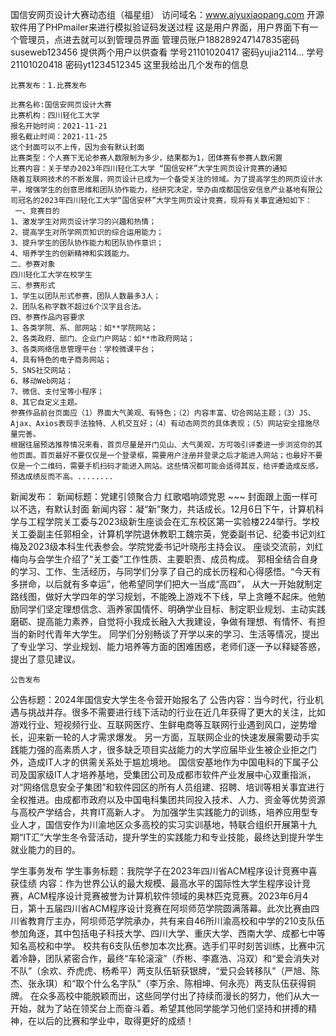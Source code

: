 国信安网页设计大赛动态组（福星组）
访问域名：www.aiyuxiaopang.com
开源软件用了PHPmailer来进行模拟验证码发送过程
这是用户界面，用户界面下有一个管理员，点进去就可以到管理员界面
管理员账户188289247147835密码suseweb123456
提供两个用户以供查看
学号21101020417
密码yujia2114...
学号21101020418
密码yt1234512345
这里我给出几个发布的信息
    
    
    
    比赛发布：1.比赛发布
    
    比赛名称:国信安网页设计大赛
    比赛机构：四川轻化工大学
    报名开始时间：2021-11-21
    报名截止时间：2021-11-25
    这个封面可以不上传，因为会有默认封面
    比赛类型：个人赛下无论参赛人数限制为多少，结果都为1，团体赛有参赛人数闲置
    比赛内容：关于举办2023年四川轻化工大学 “国信安杯”大学生网页设计竞赛的通知
    随着互联网技术的不断发展，网页设计已成为一个备受关注的领域。为了提高学生的网页设计水平，增强学生的创意思维和团队协作能力，经研究决定，举办由成都国信安信息产业基地有限公司冠名的2023年四川轻化工大学“国信安杯”大学生网页设计竞赛，现将有关事宜通知如下：
     一、竞赛目的
    1、激发学生对网页设计学习的兴趣和热情；
    2、提高学生对所学网页知识的综合运用能力；
    3、提升学生的团队协作能力和团队协作意识；
    4、培养学生的创新精神和实践能力。
    二、参赛对象
    四川轻化工大学在校学生
    三、参赛形式
    1、学生以团队形式参赛，团队人数最多3人；
    2、团队名称字数不超过6个汉字且合法。
    四、参赛作品内容要求
    1、各类学院、系、部网站：如**学院网站；
    2、各类政府、部门、企业门户网站：如**市政府网站；
    3、各类网络信息管理平台：学校微课平台；
    4、具有特色的电子商务网站；
    5、SNS社交网站；
    6、移动Web网站；
    7、微信、支付宝等小程序；
    8、其它自定义主题。
    参赛作品前台页面应（1）界面大气美观、有特色；（2）内容丰富、切合网站主题；（3）JS、Ajax、Axios表现手法独特、人机交互好；（4）有动态网页的具体表现；（5）网站安全措施尽量完善。
    根据往届预选推荐情况来看，首页尽量是开门见山、大气美观，方可吸引评委进一步浏览你的其他页面。首页最好不要仅仅是一个登录框，需要用户注册并登录之后才能进入网站；也最好不要仅是一个二维码，需要手机扫码才能进入网站。这些情况都可能会适得其反，给评委造成反感，预选成绩反而不高。........
新闻发布：
    新闻标题：党建引领聚合力 红歌唱响颂党恩
    ~~~
    封面跟上面一样可以不选，有默认封面
    新闻内容：凝“新”聚力，共话成长。12月6日下午，计算机科学与工程学院关工委与2023级新生座谈会在汇东校区第一实验楼224举行。学校关工委副主任郭相全，计算机学院退休教职工魏宗英，党委副书记、纪委书记刘红梅及2023级本科生代表参会。学院党委书记叶晓彤主持会议。
    座谈交流前，刘红梅向与会学生介绍了“关工委”工作性质、主要职责、成员构成。
    郭相全结合自身的学习、工作、生活经历，与同学们分享了自己的成长历程和心得感悟。“今天有多拼命，以后就有多幸运”，他希望同学们把大一当成“高四”， 从大一开始就制定路线图，做好大学四年的学习规划，不能晚上游戏不下线，早上贪睡不起床。他勉励同学们坚定理想信念、涵养家国情怀、明确学业目标、制定职业规划、主动实践磨砺、提高能力素养，自觉将小我成长融入大我建设，争做有理想、有情怀、有担当的新时代青年大学生。
    同学们分别畅谈了开学以来的学习、生活等情况，提出了专业学习、学业规划、能力培养等方面的困难困惑，老师们逐一予以释疑答惑，提出了意见建议。
    
    
    
    公告发布
公告标题：2024年国信安大学生冬令营开始报名了
公告内容：当今时代，行业机遇与挑战并存。很多不需要进行线下活动的行业在近几年获得了更大的关注，比如游戏行业、短视频行业、互联网医疗、生鲜电商等互联网行业遇到风口，逆势增长，迎来新一轮的人才需求爆发。
另一方面，互联网企业的快速发展需要动手实践能力强的高素质人才，很多缺乏项目实战能力的大学应届毕业生被企业拒之门外，造成IT人才的供需关系处于尴尬境地。
国信安基地作为中国电科的下属子公司及国家级IT人才培养基地，受集团公司及成都市软件产业发展中心双重指派，对“网络信息安全子集团”和软件园区的所有人员组建、招聘、培训等相关事宜进行全权推进。由成都市政府以及中国电科集团共同投入技术、人力、资金等优势资源与高校产学结合，共育IT高新人才。
为加强学生实践能力的训练，培养应用型专业人才，国信安作为川渝地区众多高校的实习实训基地，特联合组织开展第十九期“IT汇”大学生冬令营活动，提升学生的实践能力和专业技能，最终达到提升学生就业能力的目的。
   
   
   
   学生事务发布
学生事务标题：我院学子在2023年四川省ACM程序设计竞赛中喜获佳绩
内容：作为世界公认的最大规模、最高水平的国际性大学生程序设计竞赛，ACM程序设计竞赛被誉为计算机软件领域的奥林匹克竞赛。2023年6月4日，第十五届四川省ACM程序设计竞赛在阿坝师范学院圆满落幕。此次比赛由四川省教育厅主办，阿坝师范学院承办，共有来自46所川渝高校和中学的210支队伍参加角逐，其中包括电子科技大学、四川大学、重庆大学、西南大学、成都七中等知名高校和中学。
校共有6支队伍参加本次比赛。选手们平时刻苦训练，比赛中沉着冷静，团队紧密合作，最终“车轮滚滚”（乔彬、李嘉浩、冯双）和“爱会消失对不队”（余欢、乔虎虎、杨希平）两支队伍斩获银牌，“爱只会转移队”（严旭、陈杰、张永琪）和“取个什么名字队”（李万余、陈相坤、何永亮）两支队伍获得铜牌。 在众多高校中能脱颖而出，这些同学付出了持续而漫长的努力，他们从大一开始，就为了站在领奖台上而奋斗着。希望其他同学能学习他们坚持和拼搏的精神，在以后的比赛和学业中，取得更好的成绩！


